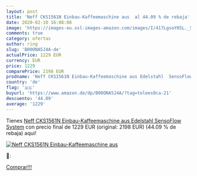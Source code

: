 ```yaml
---
layout: post
title: 'Neff CKS1561N Einbau-Kaffeemaschine aus  al 44.09 % de rebaja'
date: 2020-02-10 16:08:08
image: 'https://images-eu.ssl-images-amazon.com/images/I/417LgsoY05L._SL200_.jpg'
comments: true
category: ofertas
author: ring
slug: 'B00ONA5J4A-de'
actualPrice: 1229 EUR
currency: EUR
price: 1229
comparePrice: 2198 EUR
prodname: 'Neff CKS1561N Einbau-Kaffeemaschine aus Edelstahl  SensoFlow System'
country: 'de'
flag: '🇩🇪'
buyurl: 'https://www.amazon.de/dp/B00ONA5J4A/?tag=tolees0ca-21'
descuento: '44.09'
average: '1229'
---
```


Tienes [Neff CKS1561N Einbau-Kaffeemaschine aus Edelstahl  SensoFlow System](https://www.amazon.de/dp/B00ONA5J4A/?tag=tolees0ca-21) con precio final de  1229 EUR (original: 2198 EUR) (44.09 %  de rebaja) aqui!

[![Neff CKS1561N Einbau-Kaffeemaschine aus ](https://images-eu.ssl-images-amazon.com/images/I/417LgsoY05L._SL200_.jpg)](https://www.amazon.de/dp/B00ONA5J4A/?tag=tolees0ca-21)

🔎:


[Comprar!!!](https://www.amazon.de/dp/B00ONA5J4A/?tag=tolees0ca-21)
